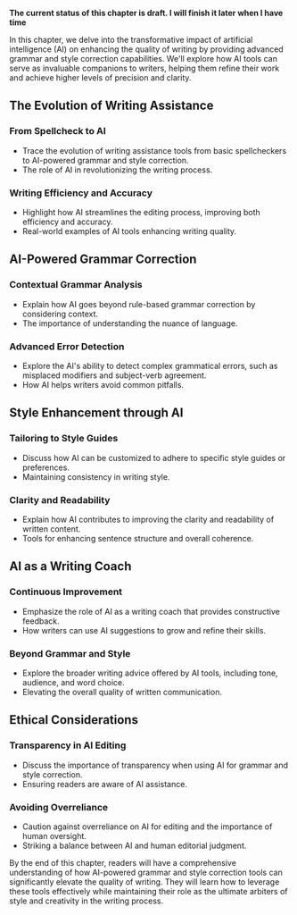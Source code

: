 **The current status of this chapter is draft. I will finish it later when I have time**

In this chapter, we delve into the transformative impact of artificial intelligence (AI) on enhancing the quality of writing by providing advanced grammar and style correction capabilities. We'll explore how AI tools can serve as invaluable companions to writers, helping them refine their work and achieve higher levels of precision and clarity.

The Evolution of Writing Assistance
-----------------------------------

### From Spellcheck to AI

* Trace the evolution of writing assistance tools from basic spellcheckers to AI-powered grammar and style correction.
* The role of AI in revolutionizing the writing process.

### Writing Efficiency and Accuracy

* Highlight how AI streamlines the editing process, improving both efficiency and accuracy.
* Real-world examples of AI tools enhancing writing quality.

AI-Powered Grammar Correction
-----------------------------

### Contextual Grammar Analysis

* Explain how AI goes beyond rule-based grammar correction by considering context.
* The importance of understanding the nuance of language.

### Advanced Error Detection

* Explore the AI's ability to detect complex grammatical errors, such as misplaced modifiers and subject-verb agreement.
* How AI helps writers avoid common pitfalls.

Style Enhancement through AI
----------------------------

### Tailoring to Style Guides

* Discuss how AI can be customized to adhere to specific style guides or preferences.
* Maintaining consistency in writing style.

### Clarity and Readability

* Explain how AI contributes to improving the clarity and readability of written content.
* Tools for enhancing sentence structure and overall coherence.

AI as a Writing Coach
---------------------

### Continuous Improvement

* Emphasize the role of AI as a writing coach that provides constructive feedback.
* How writers can use AI suggestions to grow and refine their skills.

### Beyond Grammar and Style

* Explore the broader writing advice offered by AI tools, including tone, audience, and word choice.
* Elevating the overall quality of written communication.

Ethical Considerations
----------------------

### Transparency in AI Editing

* Discuss the importance of transparency when using AI for grammar and style correction.
* Ensuring readers are aware of AI assistance.

### Avoiding Overreliance

* Caution against overreliance on AI for editing and the importance of human oversight.
* Striking a balance between AI and human editorial judgment.

By the end of this chapter, readers will have a comprehensive understanding of how AI-powered grammar and style correction tools can significantly elevate the quality of writing. They will learn how to leverage these tools effectively while maintaining their role as the ultimate arbiters of style and creativity in the writing process.
